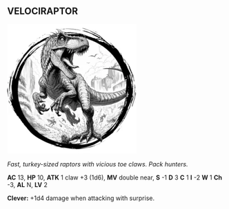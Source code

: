 ## VELOCIRAPTOR

![](images/velociraptor.webp)

_Fast, turkey-sized raptors with vicious toe claws. Pack hunters._

**AC** 13, **HP** 10, **ATK** 1 claw +3 (1d6), **MV** double near, **S** -1 **D** 3 **C** 1 **I** -2 **W** 1 **Ch** -3, **AL** N, **LV** 2

**Clever:** +1d4 damage when attacking with surprise.

